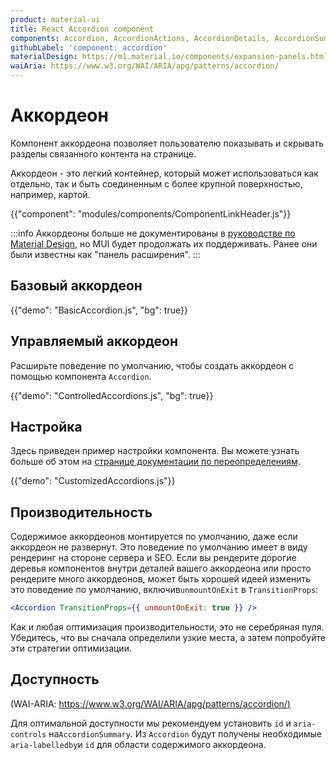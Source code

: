```yaml
---
product: material-ui
title: React Accordion component
components: Accordion, AccordionActions, AccordionDetails, AccordionSummary
githubLabel: 'component: accordion'
materialDesign: https://m1.material.io/components/expansion-panels.html
waiAria: https://www.w3.org/WAI/ARIA/apg/patterns/accordion/
---
```


# Аккордеон <meta data-oversett="" data-original-text="Accordion">

<p class="description">Компонент аккордеона позволяет пользователю показывать и скрывать разделы связанного контента на странице.</p>

Аккордеон - это легкий контейнер, который может использоваться как отдельно, так и быть соединенным с более крупной поверхностью, например, картой.

{{"component": "modules/components/ComponentLinkHeader.js"}}

:::info
Аккордеоны больше не документированы в [руководстве по Material Design](https://m2.material.io/), но MUI будет продолжать их поддерживать. Ранее они были известны как "панель расширения".
:::

## Базовый аккордеон <meta data-oversett="" data-original-text="Basic accordion">

{{"demo": "BasicAccordion.js", "bg": true}}

## Управляемый аккордеон <meta data-oversett="" data-original-text="Controlled accordion">

Расширьте поведение по умолчанию, чтобы создать аккордеон с помощью компонента `Accordion`.

{{"demo": "ControlledAccordions.js", "bg": true}}

## Настройка <meta data-oversett="" data-original-text="Customization">

Здесь приведен пример настройки компонента. Вы можете узнать больше об этом на [странице документации по переопределениям](/material-ui/customization/how-to-customize/).

{{"demo": "CustomizedAccordions.js"}}

## Производительность <meta data-oversett="" data-original-text="Performance">

Содержимое аккордеонов монтируется по умолчанию, даже если аккордеон не развернут. Это поведение по умолчанию имеет в виду рендеринг на стороне сервера и SEO. Если вы рендерите дорогие деревья компонентов внутри деталей вашего аккордеона или просто рендерите много аккордеонов, может быть хорошей идеей изменить это поведение по умолчанию, включив`unmountOnExit` в `TransitionProps`:

```jsx
<Accordion TransitionProps={{ unmountOnExit: true }} />
```

Как и любая оптимизация производительности, это не серебряная пуля. Убедитесь, что вы сначала определили узкие места, а затем попробуйте эти стратегии оптимизации.

## Доступность <meta data-oversett="" data-original-text="Accessibility">

(WAI-ARIA: [https://www.w3.org/WAI/ARIA/apg/patterns/accordion/)](https://www.w3.org/WAI/ARIA/apg/patterns/accordion/)

Для оптимальной доступности мы рекомендуем установить `id` и `aria-controls` на`AccordionSummary`. Из `Accordion` будут получены необходимые `aria-labelledby`и `id` для области содержимого аккордеона.
